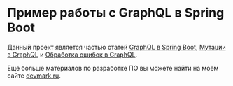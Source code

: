 # Пример работы с GraphQL в Spring Boot
Данный проект является частью статей [GraphQL в Spring Boot](https://devmark.ru/article/spring-boot-graphql-example), [Мутации в GraphQL](https://devmark.ru/article/spring-boot-graphql-mutation) и [Обработка ошибок в GraphQL](https://devmark.ru/article/spring-boot-graphql-custom-exception).

Ещё больше материалов по разработке ПО вы можете найти на моём сайте [devmark.ru](https://devmark.ru/).
